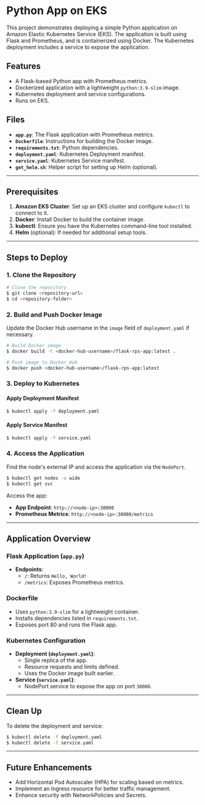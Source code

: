 # Python App on EKS

This project demonstrates deploying a simple Python application on Amazon Elastic Kubernetes Service (EKS). The application is built using Flask and Prometheus, and is containerized using Docker. The Kubernetes deployment includes a service to expose the application.

## Features
- A Flask-based Python app with Prometheus metrics.
- Dockerized application with a lightweight `python:3.9-slim` image.
- Kubernetes deployment and service configurations.
- Runs on EKS.

## Files

- **`app.py`**: The Flask application with Prometheus metrics.
- **`Dockerfile`**: Instructions for building the Docker image.
- **`requirements.txt`**: Python dependencies.
- **`deployment.yaml`**: Kubernetes Deployment manifest.
- **`service.yaml`**: Kubernetes Service manifest.
- **`get_helm.sh`**: Helper script for setting up Helm (optional).

---

## Prerequisites

1. **Amazon EKS Cluster**: Set up an EKS cluster and configure `kubectl` to connect to it.
2. **Docker**: Install Docker to build the container image.
3. **kubectl**: Ensure you have the Kubernetes command-line tool installed.
4. **Helm** (optional): If needed for additional setup tools.

---

## Steps to Deploy

### 1. Clone the Repository
```bash
# Clone the repository
$ git clone <repository-url>
$ cd <repository-folder>
```

### 2. Build and Push Docker Image
Update the Docker Hub username in the `image` field of `deployment.yaml` if necessary.
```bash
# Build Docker image
$ docker build -t <docker-hub-username>/flask-rps-app:latest .

# Push image to Docker Hub
$ docker push <docker-hub-username>/flask-rps-app:latest
```

### 3. Deploy to Kubernetes

#### Apply Deployment Manifest
```bash
$ kubectl apply -f deployment.yaml
```

#### Apply Service Manifest
```bash
$ kubectl apply -f service.yaml
```

### 4. Access the Application

Find the node's external IP and access the application via the `NodePort`.
```bash
$ kubectl get nodes -o wide
$ kubectl get svc
```

Access the app:
- **App Endpoint**: `http://<node-ip>:30000`
- **Prometheus Metrics**: `http://<node-ip>:30000/metrics`

---

## Application Overview

### Flask Application (`app.py`)
- **Endpoints**:
  - `/`: Returns `Hello, World!`
  - `/metrics`: Exposes Prometheus metrics.

### Dockerfile
- Uses `python:3.9-slim` for a lightweight container.
- Installs dependencies listed in `requirements.txt`.
- Exposes port 80 and runs the Flask app.

### Kubernetes Configuration
- **Deployment (`deployment.yaml`)**:
  - Single replica of the app.
  - Resource requests and limits defined.
  - Uses the Docker image built earlier.
- **Service (`service.yaml`)**:
  - NodePort service to expose the app on port `30000`.

---

## Clean Up
To delete the deployment and service:
```bash
$ kubectl delete -f deployment.yaml
$ kubectl delete -f service.yaml
```

---

## Future Enhancements
- Add Horizontal Pod Autoscaler (HPA) for scaling based on metrics.
- Implement an Ingress resource for better traffic management.
- Enhance security with NetworkPolicies and Secrets.
